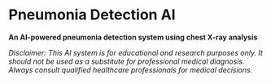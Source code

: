 # Pneumonia Detection AI

**An AI-powered pneumonia detection system using chest X-ray analysis**

_Disclaimer: This AI system is for educational and research purposes only. It should not be used as a substitute for professional medical diagnosis. Always consult qualified healthcare professionals for medical decisions._

